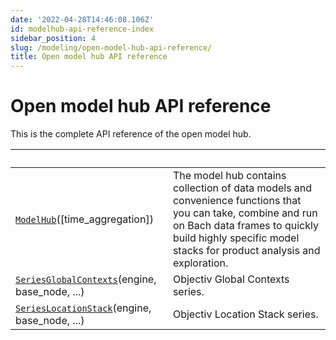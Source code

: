 ```yaml
---
date: '2022-04-28T14:46:08.106Z'
id: modelhub-api-reference-index
sidebar_position: 4
slug: /modeling/open-model-hub-api-reference/
title: Open model hub API reference
---
```


# Open model hub API reference

This is the complete API reference of the open model hub.

| &nbsp;                                            | &nbsp;                                                                                                                                                                                                                 |
| ------------------------------------------------- | --------------------------------------------------------------------------------------------------------------------------------------------------------------------------------------------------------------------- |
| [`ModelHub`](ModelHub/modelhub.ModelHub/#modelhub.ModelHub)([time_aggregation])                      | The model hub contains collection of data models and convenience functions that you can take, combine and run on Bach data frames to quickly build highly specific model stacks for product analysis and exploration.  |
| [`SeriesGlobalContexts`](SeriesGlobalContexts/modelhub.SeriesGlobalContexts/#modelhub.SeriesGlobalContexts)(engine, base_node, ...)      | Objectiv Global Contexts series.                                                                                                                                                                                       |
| [`SeriesLocationStack`](SeriesLocationStack/modelhub.SeriesLocationStack/#modelhub.SeriesLocationStack)(engine, base_node, ...)       | Objectiv Location Stack series.                                                                                                                                                                                        |
